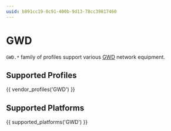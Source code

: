 ```yaml
---
uuid: b891cc19-0c91-400b-9d13-78cc39817460
---
```

# GWD

`GWD.*` family of profiles support various [GWD](http://www.gwdelight.com)
network equipment.

## Supported Profiles

{{ vendor_profiles('GWD') }}

## Supported Platforms

{{ supported_platforms('GWD') }}
